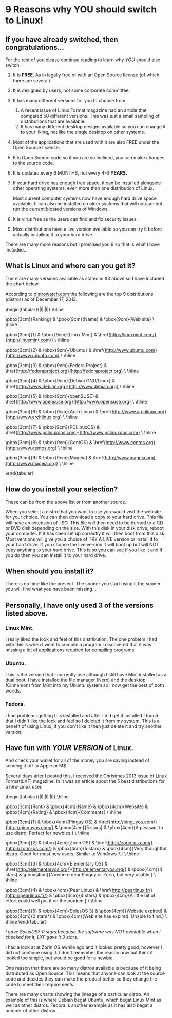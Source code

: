 # 9 Reasons why YOU should switch to Linux!

## If you have already switched, then congratulations... 
For the rest of you please continue reading to learn why *YOU* should also switch.

1. It is **FREE**. As in legally free or with an Open Source license (of which there are several).
1. It is designed by users, not some corporate committee.
1. It has many different versions for you to choose from.
    1. A recent issue of Linux Format magazine had an article that compared 50 different versions. This was just a small sampling of distributions that are available.
    1. It has many different desktop designs available so you can change it to your liking, not like the single desktop on other systems.
1. Most of the applications that are used with it are also FREE under the Open Source License.
1. It is Open Source code so if you are so inclined, you can make changes to the source code.
1. It is updated every 6 MONTHS, not every 4-6 **YEARS.**
1. If your hard drive has enough free space, it can be installed alongside other operating systems, even more than one distribution of Linux. 
    
    Most current computer systems now have enough hard drive space available.  It can also be installed on older systems that will not/can not run the current bloated versions of Windows.
     
1.    It is virus free as the users can find and fix security issues.

1.    Most distributions have a live version available so you can try it before actually installing it to your hard drive.

There are many more reasons but I promised you 9 so that is what I have included...

## What is Linux and where can you get it? 
There are many versions available as stated in #3 above so I have included the chart below.

 According to [distrowatch.com](distrowatch.com) the following are the top 9 distributions (distros) as of December 17, 2013.
 
\begin{tabular}{|l|l|l|}
  \hline

\pbox{3cm}{Ranking} & \pbox{9cm}{Name} & \pbox{9cm}{Web site} \\
  \hline

\pbox{3cm}{1} & \pbox{9cm}{Linux Mint} & \href{http://linuxmint.com/}{http://linuxmint.com/} \\
  \hline

\pbox{3cm}{2} & \pbox{9cm}{Ubuntu} & \href{http://www.ubuntu.com}{http://www.ubuntu.com} \\
  \hline

\pbox{3cm}{3} & \pbox{9cm}{Fedora Project} & \href{http://fedoraproject.org}{http://fedoraproject.org} \\
  \hline
  
\pbox{3cm}{4} & \pbox{9cm}{Debian GNU/Linux} & \href{http://www.debian.org}{http://www.debian.org} \\
  \hline
  
\pbox{3cm}{5} & \pbox{9cm}{openSUSE} & \href{http://www.opensuse.org}{http://www.opensuse.org} \\
  \hline
  
\pbox{3cm}{6} & \pbox{9cm}{Arch Linux} & \href{http://www.archlinux.org}{http://www.archlinux.org} \\
  \hline
  
\pbox{3cm}{7} & \pbox{9cm}{PCLinuxOS} & \href{http://www.pclinuxdos.com}{http://www.pclinuxdos.com} \\
  \hline
  
\pbox{3cm}{8} & \pbox{9cm}{CentOS} & \href{http://www.centos.org}{http://www.centos.org} \\
  \hline
  
\pbox{3cm}{9} & \pbox{9cm}{Mageia} & \href{http://www.mageia.org}{http://www.mageia.org} \\
   \hline  
   
\end{tabular}

## How do you install your selection?

These can be from the above list or from another source.

When you select a distro that you want to use you would visit the website for your choice. You can then download a copy to your hard drive. This file will have an extension of .ISO. This file will then need to be burned to a CD or DVD disk depending on the size. With this disk in your disk drive, reboot your computer. If it has been set up correctly it will then boot from this disk. Most versions will give you a choice of TRY A LIVE version or install it to your hard drive. If you choose the live version it will boot up but will NOT copy anything to your hard drive. This is so you can see if you like it and if you do then you can install it to your hard drive.

## When should you install it?

There is no time like the present. The sooner you start using it the sooner you will find what you have been missing...

## Personally, I have only used 3 of the versions listed above.

### Linux Mint.
I really liked the look and feel of this distribution.
The one problem I had with this is when I went to compile a program I discovered that it was missing a lot of applications required for compiling programs.

### Ubuntu.
This is the version that I currently use although I still have Mint installed as a dual boot. I have installed the file manager (Nero) and the desktop (Cinnamon) from Mint into my Ubuntu system so I now get the best of both worlds.

### Fedora.
I had problems getting this installed and after I did get it installed I found that I didn't like the look and feel so I deleted it from my system. This is a benefit of using Linux, if you don't like it then just delete it and try another version.

## Have fun with *YOUR VERSION* of Linux. 
And check your wallet for all of the money you are saving instead of sending it off to Apple or M$.

Several days after I posted this, I received the Christmas 2013 issue of Linux Format(LXF) magazine. In it was an article about the 5 best distributions for a new Linux user.  

\begin{tabular}{|l|l|l|l|l|}
\hline
    
\pbox{3cm}{Rank} & \pbox{4cm}{Name} & \pbox{4cm}{Website} & \pbox{4cm}{Rating} & \pbox{4cm}{Comments} \\
    \hline

\pbox{3cm}{1} & \pbox{4cm}{Pinguy OS} & \href{http://pinguyos.com/}{http://pinguyos.com/} & \pbox{4cm}{5 stars} & \pbox{4cm}{A pleasant to use distro. Perfect for newbies.} \\
    \hline    
    
\pbox{3cm}{2} & \pbox{4cm}{Zorin OS} & \href{http://zorin-os.com/}{http://zorin-os.com/} & \pbox{4cm}{5 stars} & \pbox{4cm}{Very thoughtful distro. Good for most new users. Similar to Windows 7.} \\
    \hline

\pbox{3cm}{3} & \pbox{4cm}{Elementary OS} & \href{http://elementaryos.org/}{http://elementaryos.org/} & \pbox{4cm}{4 stars} & \pbox{4cm}{Nowhere near Pinguy or Zorin, but very usable.} \\
    \hline    

\pbox{3cm}{4} & \pbox{4cm}{Pear Linux} & \href{http://pearlinux.fr/}{http://pearlinux.fr/} & \pbox{4cm}{4 stars} & \pbox{4cm}{A little bit of effort could well put it on the podium.} \\
    \hline    

\pbox{3cm}{5} & \pbox{4cm}{SolusOS 3} & \pbox{4cm}{Website expired} & \pbox{4cm}{0 stars*} & \pbox{4cm}{Web site has expired. Unable to find.} \\
    \hline
\end{tabular}


*I gave SolusOS3 0 stars because the software was NOT available when I checked for it, LXF gave it 3 stars.*

I had a look at at Zorin OS awhile ago and it looked pretty good, however I did not continue using it. I don't remember the reason now but think it looked too simple, but would be good for a newbie.

One reason that there are so many distros available is because of it being distributed as Open Source. This means that anyone can look at the source code and decides they can make the product better so they change the code to meet their requirements.  

There are many charts showing the lineage of a particular distro. An example of this is where Debian begat Ubuntu, which begat Linux Mint as well as other distros. Fedora is another example as it has also begat a number of other distros.

